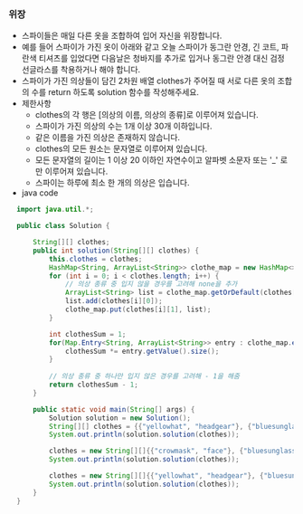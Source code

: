 ### 위장
  - 스파이들은 매일 다른 옷을 조합하여 입어 자신을 위장합니다.
  - 예를 들어 스파이가 가진 옷이 아래와 같고 오늘 스파이가 동그란 안경, 긴 코트, 파란색 티셔츠를 입었다면 다음날은 청바지를 추가로 입거나 동그란 안경 대신 검정 선글라스를 착용하거나 해야 합니다.
  - 스파이가 가진 의상들이 담긴 2차원 배열 clothes가 주어질 때 서로 다른 옷의 조합의 수를 return 하도록 solution 함수를 작성해주세요.
  - 제한사항
    - clothes의 각 행은 [의상의 이름, 의상의 종류]로 이루어져 있습니다.
    - 스파이가 가진 의상의 수는 1개 이상 30개 이하입니다.
    - 같은 이름을 가진 의상은 존재하지 않습니다.
    - clothes의 모든 원소는 문자열로 이루어져 있습니다.
    - 모든 문자열의 길이는 1 이상 20 이하인 자연수이고 알파벳 소문자 또는 '_' 로만 이루어져 있습니다.
    - 스파이는 하루에 최소 한 개의 의상은 입습니다.
  - java code
  ```java
    import java.util.*;

    public class Solution {

        String[][] clothes;
        public int solution(String[][] clothes) {
            this.clothes = clothes;
            HashMap<String, ArrayList<String>> clothe_map = new HashMap<>();
            for (int i = 0; i < clothes.length; i++) {
                // 의상 종류 중 입지 않을 경우를 고려해 none을 추가
                ArrayList<String> list = clothe_map.getOrDefault(clothes[i][1], new ArrayList<>(Arrays.asList("none")));
                list.add(clothes[i][0]);
                clothe_map.put(clothes[i][1], list);
            }

            int clothesSum = 1;
            for(Map.Entry<String, ArrayList<String>> entry : clothe_map.entrySet()) {
                clothesSum *= entry.getValue().size();
            }
            
            // 의상 종류 중 하나만 입지 않은 경우를 고려해 - 1을 해줌
            return clothesSum - 1;
        }

        public static void main(String[] args) {
            Solution solution = new Solution();
            String[][] clothes = {{"yellowhat", "headgear"}, {"bluesunglasses", "eyewear"}, {"green_turban", "headgear"}};
            System.out.println(solution.solution(clothes));

            clothes = new String[][]{{"crowmask", "face"}, {"bluesunglasses", "face"}, {"smoky_makeup", "face"}};
            System.out.println(solution.solution(clothes));

            clothes = new String[][]{{"yellowhat", "headgear"}, {"bluesunglasses", "eyewear"}, {"green_turban", "headgear"}, {"bluesunglassessss", "eyewear"}};
            System.out.println(solution.solution(clothes));
        }
    }
  ```
